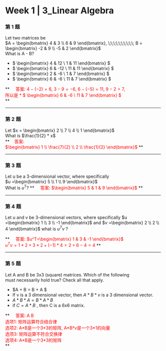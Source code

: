 # Week 1 | 3_Linear Algebra
### 第 1 题
Let two matrices be  
$A = \begin{bmatrix}  4 & 3 \\  6 & 9 \end{bmatrix}, \;\;\;\;\;\;\;\;\;\;   B = \begin{bmatrix} -2 & 9 \\ -5 & 2 \end{bmatrix}$  
What is A - B?

* $ \begin{bmatrix}    4 & 12 \\     1 & 11    \end{bmatrix} $
* $ \begin{bmatrix}    6 & -12 \\    11 & 11    \end{bmatrix} $
* $ \begin{bmatrix}    2 & -6 \\     1 & 7    \end{bmatrix} $
* $ \begin{bmatrix}    6 & -6 \\     11 & 7    \end{bmatrix} $
 
**<font color=red> &nbsp;&nbsp;&nbsp;&nbsp;答案: $4-(-2)=6$,  $3-9=-6$, $6-(-5)=11$, $9-2=7$,   
所以是 * $ \begin{bmatrix}    6 & -6 \\     11 & 7    \end{bmatrix} $  
 </font> **

---
### 第 2 题
Let $x = \begin{bmatrix}  2 \\ 7 \\ 4 \\ 1 \end{bmatrix}$  
What is $\frac{1}{2} * x$  
**<font color=red>&nbsp;&nbsp;&nbsp;&nbsp;答案:  
$\begin{bmatrix}    1 \\ \frac{7}{2} \\ 2 \\ \frac{1}{2} \end{bmatrix}$  </font> **

---
### 第 3 题 
Let u be a 3-dimensional vector, where specifically  
$u =\begin{bmatrix}  5 \\ 1 \\ 9 \end{bmatrix}$   
What is $u^\text{T}$?
**<font color=red> &nbsp;&nbsp;&nbsp;&nbsp;答案: $\begin{bmatrix}  5 & 1 & 9 \end{bmatrix}$
 </font> ** 

---
### 第 4 题 
Let u and v be 3-dimensional vectors, where specifically
$u =\begin{bmatrix}  1 \\ 3 \\ -1 \end{bmatrix}$ and 
$v =\begin{bmatrix}  2 \\ 2 \\ 4 \end{bmatrix}$
what is $u^Tv$ ?

**<font color=red> &nbsp;&nbsp;&nbsp;&nbsp;答案: $u^T=\begin{bmatrix}  1 & 3 & -1 \end{bmatrix}$   
$u^Tv=1*2+3*2+(-1)*4=2+6-4=4$</font> ** 

---
### 第 5 题 
Let A and B be 3x3 (square) matrices. Which of the following  
must necessarily hold true? Check all that apply.

* $A + B = B + A $
* If v is a 3 dimensional vector, then $A * B * v$ is a 3 dimensional vector.
* $A*B*A = B*A*B$
* if $C = A*B$ , then C is a 6x6 matrix.

** <font color=red> &nbsp;&nbsp;&nbsp;&nbsp;答案: A B  
选项1: 矩阵运算符合结合律   
选项2: A\*B是一个3\*3的矩阵, A\*B\*v是一个3\*1的向量  
选项3: 矩阵运算不符合交换律     
选项4: A\*B是一个3\*3的矩阵  
</font> ** 